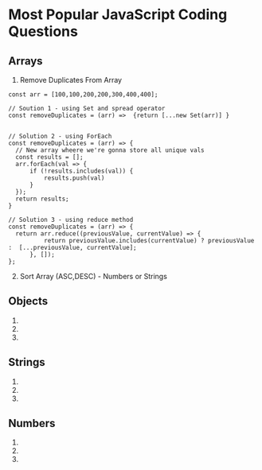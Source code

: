 # Most Popular JavaScript Coding Questions

## Arrays
1. Remove Duplicates From Array
  ```
  const arr = [100,100,200,200,300,400,400];

// Soution 1 - using Set and spread operator
const removeDuplicates = (arr) =>  {return [...new Set(arr)] }


// Solution 2 - using ForEach
const removeDuplicates = (arr) => {
    // New array wheere we're gonna store all unique vals
    const results = [];
    arr.forEach(val => {
        if (!results.includes(val)) {
            results.push(val)
        }
    });
    return results;
}

// Solution 3 - using reduce method
const removeDuplicates = (arr) => {
    return arr.reduce((previousValue, currentValue) => {
            return previousValue.includes(currentValue) ? previousValue :  [...previousValue, currentValue];
        }, []);
};
  ```
2. Sort Array (ASC,DESC) - Numbers or Strings

## Objects
1.
2.
3.

## Strings
1.
2.
3.

## Numbers
1.
2.
3.
